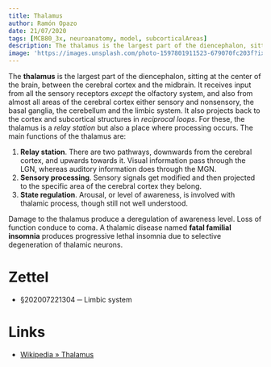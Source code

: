```yaml
---
title: Thalamus
author: Ramón Opazo
date: 21/07/2020
tags: [MCB80_3x, neuroanatomy, model, subcorticalAreas]
description: The thalamus is the largest part of the diencephalon, sitting at the center of the brain, between the cerebral cortex and the midbrain. It receives input from all the sensory receptors except the olfactory system, and also from almost all areas of the cerebral cortex either sensory and nonsensory, the basal ganglia, the cerebellum and the limbic system. It also projects back to the cortex and subcortical structures in reciprocal loops. For these, the thalamus is a relay station but also a place where processing occurs. The main functions of the thalamus are.
image: 'https://images.unsplash.com/photo-1597801911523-679070fc203f?ixlib=rb-1.2.1&ixid=eyJhcHBfaWQiOjEyMDd9&auto=format&fit=crop&w=658&q=80'
---
```


The **thalamus** is the largest part of the diencephalon, sitting at the center of the brain, between the cerebral cortex and the midbrain. It receives input from all the sensory receptors _except_ the olfactory system, and also from almost all areas of the cerebral cortex either sensory and nonsensory, the basal ganglia, the cerebellum and the limbic system. It also projects back to the cortex and subcortical structures in _reciprocal loops_. For these, the thalamus is a _relay station_ but also a place where processing occurs. The main functions of the thalamus are:

1. **Relay station**. There are two pathways, downwards from the cerebral cortex, and upwards towards it. Visual information pass through the LGN, whereas auditory information does through the MGN.
2. **Sensory processing**. Sensory signals get modified and then projected to the specific area of the cerebral cortex they belong.
3. **State regulation**. Arousal, or level of awareness, is involved with thalamic process, though still not well understood.

Damage to the thalamus produce a deregulation of awareness level. Loss of function conduce to coma. A thalamic disease named **fatal familial insomnia** produces progressive lethal insomnia due to selective degeneration of thalamic neurons.

# Zettel

- §202007221304 ─ Limbic system

# Links

- [Wikipedia » Thalamus](https://en.wikipedia.org/wiki/Thalamus)